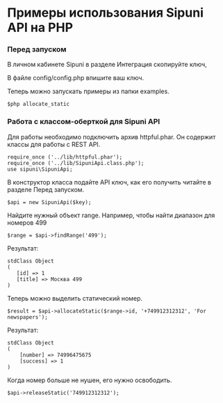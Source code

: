 # Примеры использования Sipuni API на PHP

### Перед запуском

В личном кабинете Sipuni в разделе Интеграция скопируйте ключ,

В файле config/config.php впишите ваш ключ.

Теперь можно запускать примеры из папки examples.

```
$php allocate_static
```

### Работа с классом-оберткой для Sipuni API

Для работы необходимо подключить архив httpful.phar. Он содержит классы для работы с REST API.

 ```
 require_once ('../lib/httpful.phar');
 require_once ('../lib/SipuniApi.class.php');
 use sipuni\SipuniApi;
 ```

 В конструктор класса подайте API ключ, как его получить читайте в разделе Перед запуском.
 ```
 $api = new SipuniApi($key);
 ```

 Найдите нужный объект range. Например, чтобы найти диапазон для номеров 499
 ```
 $range = $api->findRange('499');
 ```
 Результат:
 ```
 stdClass Object
 (
    [id] => 1
    [title] => Москва 499
 )
 ```

 Теперь можно выделить статический номер.
 ```
 $result = $api->allocateStatic($range->id, '+749912312312', 'For newspapers');
 ```
 Результат:
 ```
 stdClass Object
 (
     [number] => 74996475675
     [success] => 1
 )
 ```

 Когда номер больше не нушен, его нужно освободить.
 ```
 $api->releaseStatic('749912312312');
 ```


